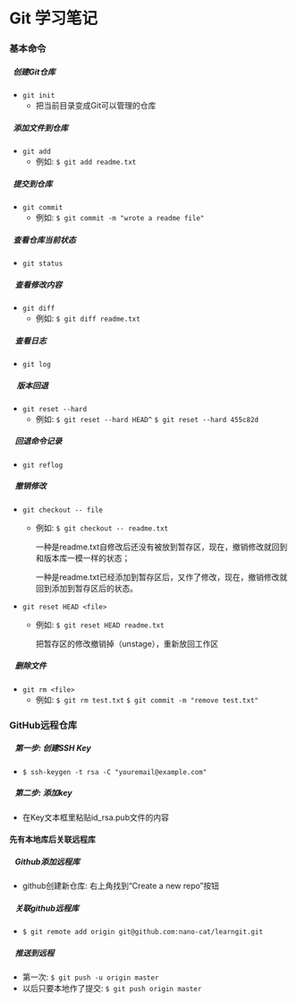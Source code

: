 # Git 学习笔记

###  基本命令

##### &nbsp;&nbsp;创建Git仓库

* `git init`  
  * 把当前目录变成Git可以管理的仓库

##### &nbsp;&nbsp;添加文件到仓库

* `git add`  
  * 例如: `$ git add readme.txt` 

##### &nbsp;&nbsp;提交到仓库

* `git commit`  
  * 例如: `$ git commit -m "wrote a readme file"`

##### &nbsp;&nbsp;查看仓库当前状态

* `git status` 

##### &nbsp;&nbsp; 查看修改内容

* `git diff`  
  * 例如: `$ git diff readme.txt`

##### &nbsp;&nbsp; 查看日志

* `git log`  

##### &nbsp; &nbsp; 版本回退

* `git reset --hard`  
  * 例如: `$ git reset --hard HEAD^` `$ git reset --hard 455c82d`

##### &nbsp;&nbsp; 回退命令记录

* `git reflog`

##### &nbsp;&nbsp; 撤销修改

* `git checkout -- file `

  * 例如: `$ git checkout -- readme.txt `

    一种是readme.txt自修改后还没有被放到暂存区，现在，撤销修改就回到和版本库一模一样的状态；

    一种是readme.txt已经添加到暂存区后，又作了修改，现在，撤销修改就回到添加到暂存区后的状态。

* `git reset HEAD <file>`

  * 例如: `$ git reset HEAD readme.txt`

    把暂存区的修改撤销掉（unstage），重新放回工作区

##### &nbsp;&nbsp; 删除文件

* `git rm <file>` 
  * 例如: `$ git rm test.txt`  `$ git commit -m "remove test.txt"`

### GitHub远程仓库

##### &nbsp;&nbsp; 第一步: 创建SSH Key

* `$ ssh-keygen -t rsa -C "youremail@example.com"`

##### &nbsp;&nbsp; 第二步: 添加key

* 在Key文本框里粘贴id_rsa.pub文件的内容

#### 先有本地库后关联远程库

##### &nbsp;&nbsp; Github添加远程库

* github创建新仓库: 右上角找到“Create a new repo”按钮

##### &nbsp;&nbsp; 关联github远程库

* `$ git remote add origin git@github.com:nano-cat/learngit.git`

##### &nbsp;&nbsp; 推送到远程

* 第一次: `$ git push -u origin master`
* 以后只要本地作了提交: `$ git push origin master`